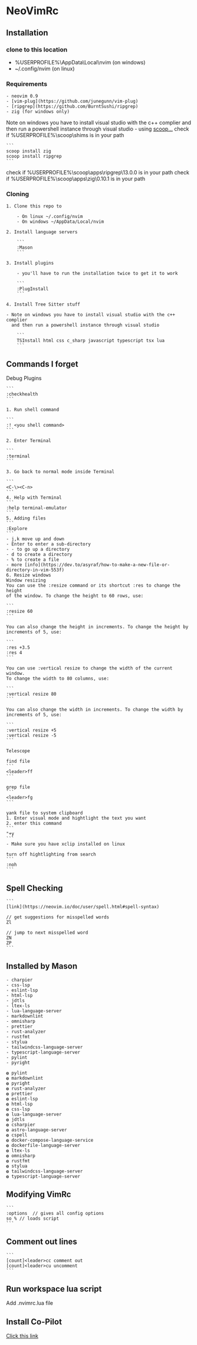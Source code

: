 # NeoVimRc

## Installation

### clone to this location

- %USERPROFILE%\AppData\Local\nvim (on windows)
- ~/.config/nvim (on linux)

### Requirements

    - neovim 0.9
    - [vim-plug](https://github.com/junegunn/vim-plug)
    - [ripgrep](https://github.com/BurntSushi/ripgrep)
    - zig (for windows only)

Note on windows you have to install visual studio with the c++ complier and
then run a powershell instance through visual studio - using [scoop...](https://scoop.sh/)
check if %USERPROFILE%\scoop\shims is in your path

    ```
    scoop install zig
    scoop install ripgrep
    ```

check if %USERPROFILE%\scoop\apps\ripgrep\13.0.0 is in your path
check if %USERPROFILE%\scoop\apps\zig\0.10.1 is in your path

### Cloning

    1. Clone this repo to

        - On linux ~/.config/nvim
        - On windows ~/AppData/Local/nvim

    2. Install language servers

        ```
        :Mason
        ```

    3. Install plugins

        - you'll have to run the installation twice to get it to work

        ```
        :PlugInstall
        ```

    4. Install Tree Sitter stuff

    - Note on windows you have to install visual studio with the c++ complier
      and then run a powershell instance through visual studio

        ```
        TSInstall html css c_sharp javascript typescript tsx lua
        ```

## Commands I forget

Debug Plugins

    ```
    :checkhealth
    ```

    1. Run shell command

    ```
    :! <you shell command>
    ```

    2. Enter Terminal

    ```
    :terminal
    ```

    3. Go back to normal mode inside Terminal

    ```
    <C-\><C-n>
    ```
    4. Help with Terminal
    ```
    :help terminal-emulator
    ```
    5. Adding files
    ```
    :Explore
    ```
    - j,k move up and down
    - Enter to enter a sub-directory
    - - to go up a directory
    - d to create a directory
    - % to create a file
    - more [info](https://dev.to/asyraf/how-to-make-a-new-file-or-directory-in-vim-553f)
    6. Resize windows
    Window resizing
    You can use the :resize command or its shortcut :res to change the height
    of the window. To change the height to 60 rows, use:

    ```
    :resize 60
    ```

    You can also change the height in increments. To change the height by
    increments of 5, use:

    ```
    :res +3.5
    :res 4
    ```

    You can use :vertical resize to change the width of the current window.
    To change the width to 80 columns, use:

    ```
    :vertical resize 80
    ```

    You can also change the width in increments. To change the width by
    increments of 5, use:

    ```
    :vertical resize +5
    :vertical resize -5
    ```

    Telescope

    find file
    ```
    <leader>ff
    ```

    grep file
    ```
    <leader>fg
    ```

    yank file to system clipboard
    1. Enter visual mode and hightlight the text you want
    2. enter this command
    ```
    "+y
    ```
    - Make sure you have xclip installed on linux

    turn off hightlighting from search
    ```
    :noh
    ```

## Spell Checking

    ```
    [link](https://neovim.io/doc/user/spell.html#spell-syntax)

    // get suggestions for misspelled words
    Zl

    // jump to next misspelled word
    ZN
    ZP
    ```

## Installed by Mason

    - charpier
    - css-lsp
    - eslint-lsp
    - html-lsp
    - jdtls
    - ltex-ls
    - lua-language-server
    - markdownlint
    - omnisharp
    - prettier
    - rust-analyzer
    - rustfmt
    - stylua
    - tailwindcss-language-server
    - typescript-language-server
    - pylint
    - pyright

    ◍ pylint
    ◍ markdownlint
    ◍ pyright
    ◍ rust-analyzer
    ◍ prettier
    ◍ eslint-lsp
    ◍ html-lsp
    ◍ css-lsp
    ◍ lua-language-server
    ◍ jdtls
    ◍ csharpier
    ◍ astro-language-server
    ◍ cspell
    ◍ docker-compose-language-service
    ◍ dockerfile-language-server
    ◍ ltex-ls
    ◍ omnisharp
    ◍ rustfmt
    ◍ stylua
    ◍ tailwindcss-language-server
    ◍ typescript-language-server

## Modifying VimRc

    ```
    :options  // gives all config options
    so % // loads script
    ```

## Comment out lines

    ```
    [count]<leader>cc comment out
    [count]<leader>cu uncomment
    ```

## Run workspace lua script

Add .nvimrc.lua file

## Install Co-Pilot

[Click this link](https://github.com/github/copilot.vim)
